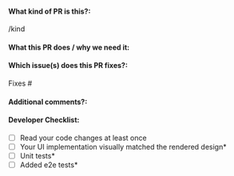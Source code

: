 <!--  Thanks for sending a pull request! -->

#### What kind of PR is this?:
<!-- Use one of the following kinds:
/kind feature
/kind fix
/kind chore
/kind docs
/kind refactor
/kind dependencies
-->

/kind

#### What this PR does / why we need it:

#### Which issue(s) does this PR fixes?:
<!--
(Optional) Automatically closes linked issue when PR is merged.
Usage: `Fixes #<issue number>`, or `Fixes (paste link of issue)`.
-->
Fixes #

#### Additional comments?:

#### Developer Checklist:
<!--  
Merging into the main branch implies your code is ready for production. 
Before requesting for code review, please ensure that the following tasks 
are completed. Otherwise, keep the PR drafted.
-->

- [ ] Read your code changes at least once
- [ ] Your UI implementation visually matched the rendered design*
- [ ] Unit tests*
- [ ] Added e2e tests*

<!-- 
* If applicable 
-->
